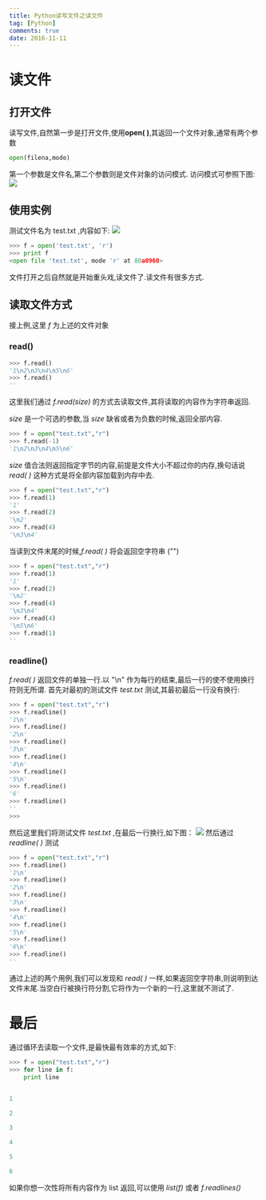 ```yaml
---
title: Python读写文件之读文件
tag: [Python]
comments: true
date: 2016-11-11
---
```






# 读文件
## 打开文件
读写文件,自然第一步是打开文件,使用**open( )**,其返回一个文件对象,通常有两个参数
```python
open(filena,mode)
```
第一个参数是文件名,第二个参数则是文件对象的访问模式.
访问模式可参照下图:
![](http://ww4.sinaimg.cn/large/d9e82fa4jw1f9ndo67e2sj20fu0dlmzh.jpg)

## 使用实例
测试文件名为 test.txt ,内容如下:
![](http://ww1.sinaimg.cn/large/d9e82fa4jw1f9ndwt2ewdj20ao051jrl.jpg)

```python
>>> f = open('test.txt', 'r')
>>> print f
<open file 'test.txt', mode 'r' at 80a0960>
```
文件打开之后自然就是开始重头戏,读文件了.读文件有很多方式.

## 读取文件方式
接上例,这里 *f* 为上述的文件对象

### read()

```python
>>> f.read()
'1\n2\n3\n4\n5\n6'
>>> f.read()
''
```
这里我们通过 *f.read(size)* 的方式去读取文件,其将读取的内容作为字符串返回.

*size* 是一个可选的参数,当 *size* 缺省或者为负数的时候,返回全部内容.

```python
>>> f = open("test.txt","r")
>>> f.read(-1)
'1\n2\n3\n4\n5\n6'
```

*size* 值合法则返回指定字节的内容,前提是文件大小不超过你的内存,换句话说 *read( )* 这种方式是将全部内容加载到内存中去.

```python
>>> f = open("test.txt","r")
>>> f.read(1)
'1'
>>> f.read(2)
'\n2'
>>> f.read(4)
'\n3\n4'
```

当读到文件末尾的时候,*f.read( )* 将会返回空字符串 ("")

```python
>>> f = open("test.txt","r")
>>> f.read(1)
'1'
>>> f.read(2)
'\n2'
>>> f.read(4)
'\n3\n4'
>>> f.read(4)
'\n5\n6'
>>> f.read(1)
''
```

### readline()
*f.read( )* 返回文件的单独一行.以 "\n" 作为每行的结束,最后一行的使不使用换行符则无所谓.
首先对最初的测试文件 *test.txt* 测试,其最初最后一行没有换行:

```python
>>> f = open("test.txt","r")
>>> f.readline()
'1\n'
>>> f.readline()
'2\n'
>>> f.readline()
'3\n'
>>> f.readline()
'4\n'
>>> f.readline()
'5\n'
>>> f.readline()
'6'
>>> f.readline()
''
>>> 
```

然后这里我们将测试文件 *test.txt* ,在最后一行换行,如下图：
![](http://ww3.sinaimg.cn/large/d9e82fa4jw1f9nv9d7ehnj208t0530sq.jpg)
然后通过 *readline( )* 测试
```python
>>> f = open("test.txt","r")
>>> f.readline()
'1\n'
>>> f.readline()
'2\n'
>>> f.readline()
'3\n'
>>> f.readline()
'4\n'
>>> f.readline()
'5\n'
>>> f.readline()
'6\n'
>>> f.readline()
''
```

通过上述的两个用例,我们可以发现和 *read( )* 一样,如果返回空字符串,则说明到达文件末尾.当空白行被换行符分割,它将作为一个新的一行,这里就不测试了.

# 最后
通过循环去读取一个文件,是最快最有效率的方式,如下:
```python
>>> f = open("test.txt","r")
>>> for line in f:
	print line

	
1

2

3

4

5

6
```
如果你想一次性将所有内容作为 list 返回,可以使用 *list(f)* 或者 *f.readlines()*